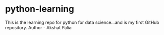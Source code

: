 # python-learning
This is the learning repo for python for data science...and is my first GitHub repository.
Author - Akshat Palia
